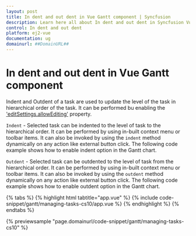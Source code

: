 ```yaml
---
layout: post
title: In dent and out dent in Vue Gantt component | Syncfusion
description: Learn here all about In dent and out dent in Syncfusion Vue Gantt component of Syncfusion Essential JS 2 and more.
control: In dent and out dent 
platform: ej2-vue
documentation: ug
domainurl: ##DomainURL##
---
```


# In dent and out dent in Vue Gantt component

Indent and Outdent of a task are used to update the level of the task in hierarchical order of the task. It can be performed bu enabling the ['editSettings.allowEditing'](https://ej2.syncfusion.com/vue/documentation/api/gantt/editSettings/#allowediting) property.

`Indent` - Selected task can be indented to the level of task to the hierarchical order. It can be performed by using in-built context menu or toolbar items. It can also be invoked by using the `indent` method dynamically on any action like external button click. The following code example shows how to enable indent option in the Gantt chart.

`Outdent` - Selected task can be outdented to the level of task from the hierarchical order. It can be performed by using in-built context menu or toolbar items. It can also be invoked by using the `outdent` method dynamically on any action like external button click. The following code example shows how to enable outdent option in the Gantt chart.

{% tabs %}
{% highlight html tabtitle="app.vue" %}
{% include code-snippet/gantt/managing-tasks-cs10/app.vue %}
{% endhighlight %}
{% endtabs %}
        
{% previewsample "page.domainurl/code-snippet/gantt/managing-tasks-cs10" %}